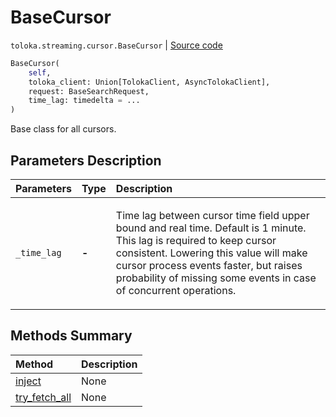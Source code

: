 # BaseCursor
`toloka.streaming.cursor.BaseCursor` | [Source code](https://github.com/Toloka/toloka-kit/blob/v1.2.0/src/streaming/cursor.py#L80)

```python
BaseCursor(
    self,
    toloka_client: Union[TolokaClient, AsyncTolokaClient],
    request: BaseSearchRequest,
    time_lag: timedelta = ...
)
```

Base class for all cursors.

## Parameters Description

| Parameters | Type | Description |
| :----------| :----| :-----------|
`_time_lag`|**-**|<p>Time lag between cursor time field upper bound and real time. Default is 1 minute. This lag is required to keep cursor consistent. Lowering this value will make cursor process events faster, but raises probability of missing some events in case of concurrent operations.</p>
## Methods Summary

| Method | Description |
| :------| :-----------|
[inject](toloka.streaming.cursor.BaseCursor.inject.md)| None
[try_fetch_all](toloka.streaming.cursor.BaseCursor.try_fetch_all.md)| None
